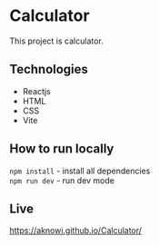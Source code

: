# Calculator

This project is calculator.

## Technologies

- Reactjs
- HTML
- CSS
- Vite

## How to run locally

`npm install` - install all dependencies  
`npm run dev` - run dev mode

## Live

https://aknowi.github.io/Calculator/
